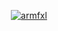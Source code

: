 <p align="center">
  <a href="https://github.com/OrchideeKnopf">
    <img src="https://discord.c99.nl/widget/theme-4/724697381643485224.png" alt="armfxl"/>
     </a>
</p>
